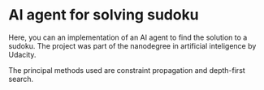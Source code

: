 # AI agent for solving sudoku
Here, you can an implementation of an AI agent to find the solution to a sudoku.
The project was part of the nanodegree in artificial inteligence by Udacity. 

The principal methods used are constraint propagation and depth-first search.
